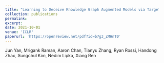 ```yaml
---
title: "Learning to Deceive Knowledge Graph Augmented Models via Targeted Perturbation"
collection: publications
permalink:
excerpt:
date: 2021-10-01
venue: 'ICLR'
paperurl: 'https://openreview.net/pdf?id=b7g3_ZMHnT0'
---
```


Jun Yan, Mrigank Raman, Aaron Chan, Tianyu Zhang, Ryan Rossi, Handong Zhao, Sungchul Kim, Nedim Lipka, Xiang Ren
